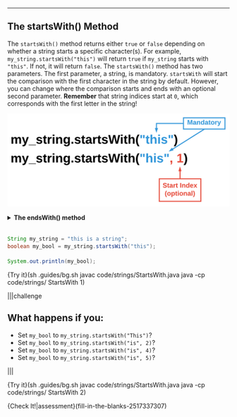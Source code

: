 ----------

## The startsWith() Method

The `startsWith()` method returns either `true` or `false` depending on whether a string starts a specific character(s). For example, `my_string.startsWith("this")` will return `true` if `my_string` starts with `"this"`. If not, it will return `false`. The `startsWith()` method has two parameters. The first parameter, a string, is mandatory. `startsWith` will start the comparison with the first character in the string by default. However, you can change where the comparison starts and ends with an optional second parameter. **Remember** that string indices start at `0`, which corresponds with the first letter in the string!

![.guides/img/StringStartsWith](.guides/img/StringStartsWith.png)

<details>
  <summary><strong>The endsWith() method</strong></summary>
  You can use the <code>endsWith()</code> method to see if a string ends with a specific character(s). Unlike the <code>startsWith()</code> method, there is no optional second parameter. Here is an example, given the string <code>this is a string</code>, <code>my_string.endsWith("ring")</code> will return <code>true</code>.
</details><br>

```java
String my_string = "this is a string";
boolean my_bool = my_string.startsWith("this");

System.out.println(my_bool);
```

{Try it}(sh .guides/bg.sh javac code/strings/StartsWith.java java -cp code/strings/ StartsWith 1)

|||challenge
## What happens if you:
* Set `my_bool` to `my_string.startsWith("This")`?
* Set `my_bool` to `my_string.startsWith("is", 2)`?
* Set `my_bool` to `my_string.startsWith("is", 4)`?
* Set `my_bool` to `my_string.startsWith("is", 5)`?

|||

{Try it}(sh .guides/bg.sh javac code/strings/StartsWith.java java -cp code/strings/ StartsWith 2)

{Check It!|assessment}(fill-in-the-blanks-2517337307)
